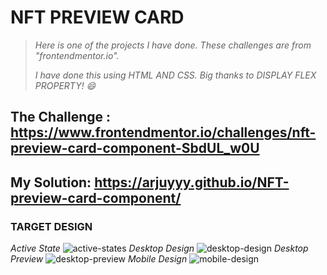# NFT PREVIEW CARD
> *Here is one of the projects I have done. These challenges are from "frontendmentor.io".*
> 
> *I have done this using HTML AND CSS. Big thanks to DISPLAY FLEX PROPERTY! 😄*

## The Challenge : https://www.frontendmentor.io/challenges/nft-preview-card-component-SbdUL_w0U

## My Solution: https://arjuyyy.github.io/NFT-preview-card-component/

### TARGET DESIGN
*Active State*
![active-states](https://github.com/arjuyyy/My-HTML-CSS-Projects/assets/105618124/d404734b-886c-45e1-bda7-c4c0a7115a3d)
*Desktop Design*
![desktop-design](https://github.com/arjuyyy/My-HTML-CSS-Projects/assets/105618124/41b86987-a82e-4dcf-91e5-afa4f11b493f)
*Desktop Preview*
![desktop-preview](https://github.com/arjuyyy/My-HTML-CSS-Projects/assets/105618124/996f7986-ad54-4f28-81da-d0d4f01036d0)
*Mobile Design*
![mobile-design](https://github.com/arjuyyy/My-HTML-CSS-Projects/assets/105618124/3a37482f-1a69-4bea-a107-2ea0ef6c2d75)
